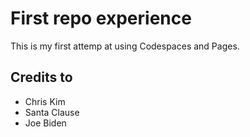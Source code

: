 # First repo experience        

This is my first attemp at using Codespaces and Pages.

## Credits to

- Chris Kim
- Santa Clause
- Joe Biden
